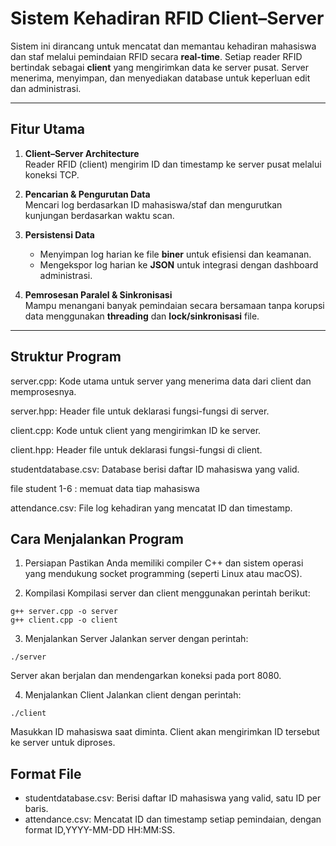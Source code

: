 # Sistem Kehadiran RFID Client–Server

Sistem ini dirancang untuk mencatat dan memantau kehadiran mahasiswa dan staf melalui pemindaian RFID secara **real-time**. Setiap reader RFID bertindak sebagai **client** yang mengirimkan data ke server pusat. Server menerima, menyimpan, dan menyediakan database untuk keperluan edit dan administrasi.

---

## Fitur Utama

1. **Client–Server Architecture**  
   Reader RFID (client) mengirim ID dan timestamp ke server pusat melalui koneksi TCP.
   
2. **Pencarian & Pengurutan Data**  
   Mencari log berdasarkan ID mahasiswa/staf dan mengurutkan kunjungan berdasarkan waktu scan.

3. **Persistensi Data**  
   - Menyimpan log harian ke file **biner** untuk efisiensi dan keamanan.  
   - Mengekspor log harian ke **JSON** untuk integrasi dengan dashboard administrasi.

4. **Pemrosesan Paralel & Sinkronisasi**  
   Mampu menangani banyak pemindaian secara bersamaan tanpa korupsi data menggunakan **threading** dan **lock/sinkronisasi** file.

---
## Struktur Program 
server.cpp: Kode utama untuk server yang menerima data dari client dan memprosesnya.

server.hpp: Header file untuk deklarasi fungsi-fungsi di server.

client.cpp: Kode untuk client yang mengirimkan ID ke server.

client.hpp: Header file untuk deklarasi fungsi-fungsi di client.

studentdatabase.csv: Database berisi daftar ID mahasiswa yang valid.

file student 1-6 : memuat data tiap mahasiswa

attendance.csv: File log kehadiran yang mencatat ID dan timestamp.

## Cara Menjalankan Program
1. Persiapan
Pastikan Anda memiliki compiler C++ dan sistem operasi yang mendukung socket programming (seperti Linux atau macOS).

2. Kompilasi
Kompilasi server dan client menggunakan perintah berikut:
```
g++ server.cpp -o server
g++ client.cpp -o client
```

3. Menjalankan Server
Jalankan server dengan perintah:

```
./server
```
Server akan berjalan dan mendengarkan koneksi pada port 8080.

4. Menjalankan Client
Jalankan client dengan perintah:
```
./client
```

Masukkan ID mahasiswa saat diminta. Client akan mengirimkan ID tersebut ke server untuk diproses.

## Format File
- studentdatabase.csv: Berisi daftar ID mahasiswa yang valid, satu ID per baris.
- attendance.csv: Mencatat ID dan timestamp setiap pemindaian, dengan format ID,YYYY-MM-DD HH:MM:SS.

